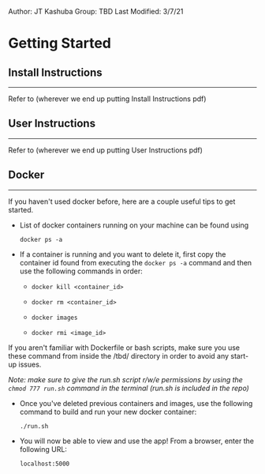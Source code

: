 Author: JT Kashuba
Group: TBD
Last Modified: 3/7/21


# Getting Started

## Install Instructions
--------------------------------------------------------------------------------
Refer to (wherever we end up putting Install Instructions pdf)



## User Instructions
--------------------------------------------------------------------------------
Refer to (wherever we end up putting User Instructions pdf)


## Docker
--------------------------------------------------------------------------------
If you haven't used docker before, here are a couple useful tips to get started.

* List of docker containers running on your machine can be found using

  ```
  docker ps -a
  ```

* If a container is running and you want to delete it, first copy the container id found from executing the `docker ps -a` command and then use the following commands in order:


    * `docker kill <container_id>`

    * `docker rm <container_id>`

    * `docker images`

    * `docker rmi <image_id>`


If you aren't familiar with Dockerfile or bash scripts, make sure you use these command from inside the /tbd/ directory in order to avoid any start-up issues.

*Note: make sure to give the run.sh script r/w/e permissions by using the `chmod 777 run.sh` command in the terminal (run.sh is included in the repo)*

* Once you've deleted previous containers and images, use the following command to build and run your new docker container:

  ```
  ./run.sh
  ```

* You will now be able to view and use the app! From a browser, enter the following URL:

  ```
  localhost:5000
  ```
